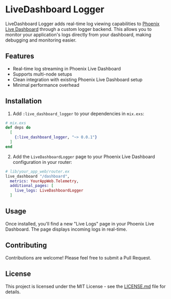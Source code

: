 # LiveDashboard Logger

LiveDashboard Logger adds real-time log viewing capabilities to [Phoenix Live Dashboard](https://github.com/phoenixframework/phoenix_live_dashboard) through a custom logger backend. This allows you to monitor your application's logs directly from your dashboard, making debugging and monitoring easier.

## Features

- Real-time log streaming in Phoenix Live Dashboard
- Supports multi-node setups
- Clean integration with existing Phoenix Live Dashboard setup
- Minimal performance overhead

## Installation

1. Add `:live_dashboard_logger` to your dependencies in `mix.exs`:

```elixir
# mix.exs
def deps do
  [
    {:live_dashboard_logger, "~> 0.0.1"}
  ]
end
```

2. Add the `LiveDashboardLogger` page to your Phoenix Live Dashboard configuration in your router:

```elixir
# lib/your_app_web/router.ex
live_dashboard "/dashboard",
  metrics: YourAppWeb.Telemetry,
  additional_pages: [
    live_logs: LiveDashboardLogger
  ]
```

## Usage

Once installed, you'll find a new "Live Logs" page in your Phoenix Live Dashboard.
The page displays incoming logs in real-time.

## Contributing

Contributions are welcome! Please feel free to submit a Pull Request.

## License

This project is licensed under the MIT License - see the [LICENSE.md](/LICENSE.md) file for details.
